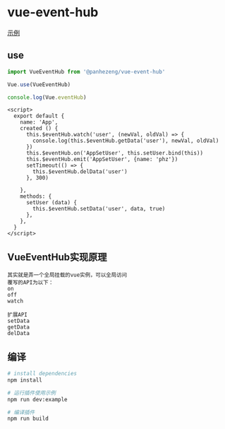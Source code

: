 # vue-event-hub

[示例](https://panhezeng.github.io/vue-event-hub/)

## use

```javascript
import VueEventHub from '@panhezeng/vue-event-hub'

Vue.use(VueEventHub)

console.log(Vue.eventHub)
```

```vue
<script>
  export default {
    name: 'App',
    created () {
      this.$eventHub.watch('user', (newVal, oldVal) => {
        console.log(this.$eventHub.getData('user'), newVal, oldVal)
      })
      this.$eventHub.on('AppSetUser', this.setUser.bind(this))
      this.$eventHub.emit('AppSetUser', {name: 'phz'})
      setTimeout(() => {
        this.$eventHub.delData('user')
      }, 300)

    },
    methods: {
      setUser (data) {
        this.$eventHub.setData('user', data, true)
      },
    },
  }
</script>
```



## VueEventHub实现原理

    其实就是弄一个全局挂载的vue实例，可以全局访问
    覆写的API为以下：
    on
    off
    watch
    
    扩展API
    setData
    getData
    delData

## 编译

``` bash
# install dependencies
npm install

# 运行插件使用示例
npm run dev:example

# 编译插件
npm run build
```

